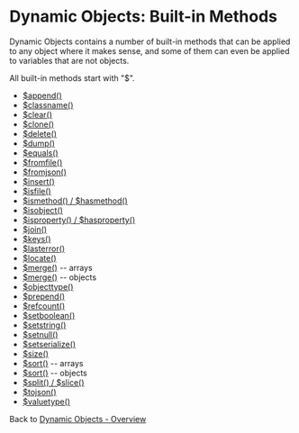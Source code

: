 # Dynamic Objects: Built-in Methods

<PageHeader />

Dynamic Objects contains a number of built-in methods that can be applied to any object where it makes sense, and some of them can even be applied to variables that are not objects.

All built-in methods start with "\$".

- [\$append()](./../method-$append%28%29)
- [\$classname()](./../method-$classname%28%29)
- [\$clear()](./../method-$clear%28%29)
- [\$clone()](./../method-$clone%28%29)
- [\$delete()](./../method-$delete%28%29)
- [\$dump()](./../method-$dump%28%29)
- [\$equals()](./../method-$equals%28%29)
- [\$fromfile()](./../method-$fromfile%28%29)
- [\$fromjson()](./../method-$fromjson%28%29)
- [\$insert()](./../method-$insert%28%29)
- [\$isfile()](./../method-$isfile%28%29)
- [\$ismethod() / \$hasmethod()](./../method-$ismethod%28%29-&-$hasmethod%28%29)
- [\$isobject()](./../method-$isobject%28%29)
- [\$isproperty() / \$hasproperty()](./../method-$isproperty%28%29-&-$hasproperty%28%29)
- [\$join()](./../method-$join%28%29)
- [\$keys()](./../method-$keys%28%29)
- [\$lasterror()](./../method-$lasterror%28%29)
- [\$locate()](./../method-$locate%28%29)
- [\$merge()](./../method-$merge%28%29-arrays) -- arrays
- [\$merge()](./../method-$merge%28%29-objects) -- objects
- [\$objecttype()](./../method-$objecttype%28%29)
- [\$prepend()](./../method-$prepend%28%29)
- [\$refcount()](./../method-$refcount%28%29)
- [\$setboolean()](./../method-$setboolean%28%29)
- [\$setstring()](<./../method-$setstring()/README.md>)
- [\$setnull()](./../method-$setnull%28%29)
- [\$setserialize()](./../method-$setserialize%28%29)
- [\$size()](./../method-$size%28%29)
- [\$sort()](./../method-$sort%28%29-arrays) -- arrays
- [\$sort()](./../method-$sort%28%29-objects) -- objects
- [\$split() / \$slice()](./../method-$split%28%29-&-$slice%28%29)
- [\$tojson()](./../method-$tojson%28%29)
- [\$valuetype()](./../method-$valuetype%28%29)

Back to [Dynamic Objects - Overview](./../README.md)
